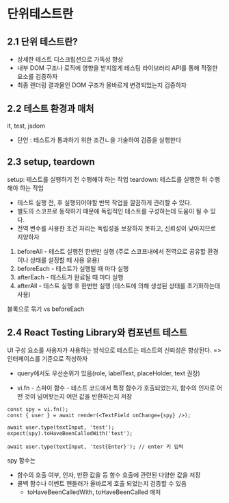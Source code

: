 # 단위테스트란

## 2.1 단위 테스트란?

- 상세한 테스트 디스크립션으로 가독성 향상
- 내부 DOM 구조나 로직에 영향을 받지않게 테스팅 라이브러리 API를 통해 적절한 요소를 검증하자
- 최종 렌더링 결과물인 DOM 구조가 올바르게 변경되었는지 검증하자

## 2.2 테스트 환경과 매처

it, test, jsdom

- 단언 : 테스트가 통과하기 위한 조건ㄴ을 기술하여 검증을 실행한다

## 2.3 setup, teardown

setup: 테스트를 실행하기 전 수행해야 하는 작업
teardown: 테스트를 실행한 뒤 수행해야 하는 작업

- 테스트 실행 전, 후 실행되어야할 반복 작업을 깔끔하게 관리할 수 있다.
- 별도의 스코프로 동작하기 때문에 독립적인 테스트를 구성하는데 도움이 될 수 있다.
- 전역 변수를 사용한 조건 처리는 독립성을 보장하지 못하고, 신뢰성이 낮아지므로 지양하자

1. beforeAll - 테스트 실행전 한번만 실행 (주로 스코프내에서 전역으로 공유할 환경이나 상태를 설정할 때 사용 유용)
2. beforeEach - 테스트가 실행될 때 마다 실행
3. afterEach - 테스트가 완료될 때 마다 실행
4. afterAll - 테스트 실행 후 한번만 실행 (테스트에 의해 생성된 상태를 초기화하는데 사용)

블록으로 묶기 vs beforeEach

## 2.4 React Testing Library와 컴포넌트 테스트

UI 구성 요소를 사용자가 사용하는 방식으로 테스트는 테스트의 신뢰성은 향상된다.
=> 인터페이스를 기준으로 작성하자

- query에서도 우선순위가 있음(role, labelText, placeHolder, text 권장)

- vi.fn - 스파이 함수 - 테스트 코드에서 특정 함수가 호출되었는지, 함수의 인자로 어떤 것이 넘어왓는지 어떤 값을 반환하는지 저장

```jest
const spy = vi.fn();
const { user } = await render(<TextField onChange={spy} />);

await user.type(textInput, 'test');
expect(spy).toHaveBeenCalledWith('test');

await user.type(textInput, 'test{Enter}'); // enter 키 입력
```

spy 함수는

- 함수의 호출 여부, 인자, 반환 값을 등 함수 호출에 관련된 다양한 값을 저장
- 콜백 함수나 이벤트 핸들러가 올바르게 호출 되었는지 검증할 수 있음
  - toHaveBeenCalledWith, toHaveBeenCalled 매처

